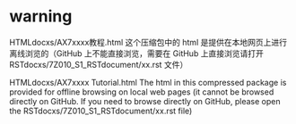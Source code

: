 

# warning

HTMLdocxs/AX7xxxx教程.html 这个压缩包中的 html 是提供在本地网页上进行离线浏览的（GitHub 上不能直接浏览，需要在 GitHub 上直接浏览请打开 RSTdocxs/7Z010_S1_RSTdocument/xx.rst 文件）

HTMLdocxs/AX7xxxx Tutorial.html The html in this compressed package is provided for offline browsing on local web pages (it cannot be browsed directly on GitHub. If you need to browse directly on GitHub, please open the RSTdocxs/7Z010_S1_RSTdocument/xx.rst file)